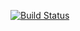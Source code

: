 [![Build Status](https://app.travis-ci.com/CodyBF/TriangleTesting.svg?branch=main)](https://app.travis-ci.com/CodyBF/TriangleTesting)
